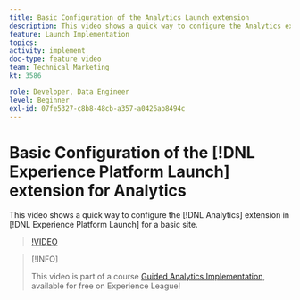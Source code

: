 ```yaml
---
title: Basic Configuration of the Analytics Launch extension
description: This video shows a quick way to configure the Analytics extension in Launch for a basic site.
feature: Launch Implementation
topics: 
activity: implement
doc-type: feature video
team: Technical Marketing
kt: 3586

role: Developer, Data Engineer
level: Beginner
exl-id: 07fe5327-c8b8-48cb-a357-a0426ab8494c
---
```

# Basic Configuration of the [!DNL Experience Platform Launch] extension for Analytics

This video shows a quick way to configure the [!DNL Analytics] extension in [!DNL Experience Platform Launch] for a basic site.

>[!VIDEO](https://video.tv.adobe.com/v/28751/?quality=12)

>[!INFO]
>
> This video is part of a course [Guided Analytics Implementation](https://experienceleague.adobe.com/?recommended=Analytics-D-1-2019.1), available for free on Experience League!